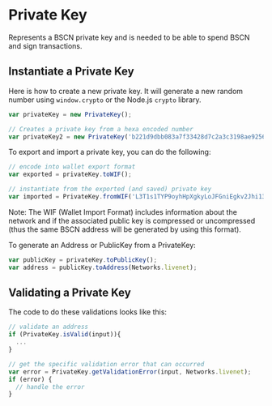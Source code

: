 # Private Key
Represents a BSCN private key and is needed to be able to spend BSCN and sign transactions.

## Instantiate a Private Key
Here is how to create a new private key. It will generate a new random number using `window.crypto` or the Node.js `crypto` library.

```javascript
var privateKey = new PrivateKey();

// Creates a private key from a hexa encoded number
var privateKey2 = new PrivateKey('b221d9dbb083a7f33428d7c2a3c3198ae925614d70210e28716ccaa7cd4ddb79');
```

To export and import a private key, you can do the following:

```javascript
// encode into wallet export format
var exported = privateKey.toWIF();

// instantiate from the exported (and saved) private key
var imported = PrivateKey.fromWIF('L3T1s1TYP9oyhHpXgkyLoJFGniEgkv2Jhi138d7R2yJ9F4QdDU2m');
```

Note: The WIF (Wallet Import Format) includes information about the network and if the associated public key is compressed or uncompressed (thus the same BSCN address will be generated by using this format).

To generate an Address or PublicKey from a PrivateKey:

```javascript
var publicKey = privateKey.toPublicKey();
var address = publicKey.toAddress(Networks.livenet);
```

## Validating a Private Key
The code to do these validations looks like this:

```javascript
// validate an address
if (PrivateKey.isValid(input)){
  ...
}

// get the specific validation error that can occurred
var error = PrivateKey.getValidationError(input, Networks.livenet);
if (error) {
  // handle the error
}
```
